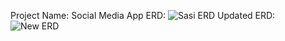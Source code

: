 Project Name: Social Media App
ERD:
![Sasi ERD](https://user-images.githubusercontent.com/70013071/173488047-64e84593-e460-4877-990c-b4ed731571af.jpg)
Updated ERD: 
![New ERD](https://user-images.githubusercontent.com/70013071/173488073-2dff4dfe-fce3-4e23-9687-baf1ca4d4d22.png)
